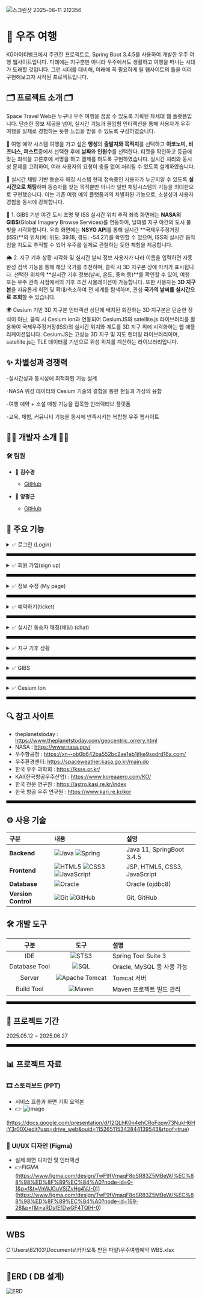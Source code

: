 ![스크린샷 2025-06-11 212356](https://github.com/user-attachments/assets/04a6c310-ec3f-4f35-bfc7-05bcf2e0a14c)

# 🚀 우주 여행
KG아이티뱅크에서 주관한 프로젝트로, Spring Boot 3.4.5를 사용하여 개발한 우주 여행 웹사이트입니다.
미래에는 지구뿐만 아니라 우주에서도 생활하고 여행을 떠나는 시대가 도래할 것입니다.
그런 시대를 대비해, 미래에 꼭 필요하게 될 웹사이트의 틀을 미리 구현해보고자 시작된 프로젝트입니다.

## 🗂️ 프로젝트 소개 🗂️
Space Travel Web은 누구나 우주 여행을 꿈꿀 수 있도록 기획된 차세대 웹 플랫폼입니다.
단순한 정보 제공을 넘어, 실시간 기능과 몰입형 인터랙션을 통해 사용자가 우주 여행을 실제로 경험하는 듯한 느낌을 받을 수 있도록 구성하였습니다.

🌌 여행 예약 시스템
여행을 가고 싶은 **행성**의 **출발지와 목적지**를 선택하고 **이코노미, 비즈니스, 퍼스트**중에서 선택한 후에 **날짜**와 **인원수**를 선택한다. 티켓을 확인하고 등급에 맞는 좌석을 고른후에 서명을 하고 결제를 하도록 구현하였습니다.
실시간 처리와 동시성 문제를 고려하여, 여러 사용자의 요청이 충돌 없이 처리될 수 있도록 설계하였습니다.

💬 실시간 채팅 기반 동승자 매칭 시스템
현재 접속중인 사용자가 누군지알 수 있도록 **실시간으로 채팅**하며 동승자를 찾는 목적뿐만 아니라 일반 채팅시스템의 기능을 최대한으로 구현했습니다.
이는 기존 여행 예약 플랫폼과의 차별화된 기능으로, 소셜성과 사용자 경험을 동시에 강화합니다.

🌃 1. GIBS 기반 야간 도시 조명 및 ISS 실시간 위치 추적
좌측 화면에는 **NASA의 GIBS**(Global Imagery Browse Services)를 연동하여, 날짜별 지구 야간의 도시 불빛을 시각화합니다.
우측 화면에는 **NSYO API**를 통해 실시간 **국제우주정거장(ISS)**의 위치(예: 위도: 39.18, 경도: -54.27)를 확인할 수 있으며,
ISS의 실시간 움직임을 지도로 추적할 수 있어 우주를 실제로 관찰하는 듯한 체험을 제공합니다.

🌦️ 2. 지구 기후 상황 시각화 및 실시간 날씨 정보
사용자가 나라 이름을 입력하면 자동완성 검색 기능을 통해 해당 국가를 추천하며, 클릭 시 3D 지구본 상에 마커가 표시됩니다.
선택한 위치의 **실시간 기후 정보(날씨, 온도, 풍속 등)**를 확인할 수 있어,
여행 또는 우주 관측 시점에서의 기후 조건 시뮬레이션이 가능합니다.
또한 사용자는 **3D 지구본**을 자유롭게 회전 및 확대/축소하여 전 세계를 탐색하며, 관심 **국가의 날씨를 실시간으로 조회**할 수 있습니다.

🌍 Cesium 기반 3D 지구본 인터랙션
상단에 배치된 회전하는 3D 지구본은 단순한 장식이 아닌, 클릭 시 Cesium ion과 연동되어 CesiumJS와 satellite.js 라이브러리를 활용하여 국제우주정거장(ISS)의 실시간 위치와 궤도를 3D 지구 위에 시각화하는 웹 애플리케이션입니다.
CesiumJS는 고성능 3D 지구 및 지도 렌더링 라이브러리이며, satellite.js는 TLE 데이터를 기반으로 위성 위치를 계산하는 라이브러리입니다.

## ✨ 차별성과 경쟁력

-실시간성과 동시성에 최적화된 기능 설계

-NASA 위성 데이터와 Cesium 기술의 결합을 통한 현실과 가상의 융합

-여행 예약 + 소셜 매칭 기능을 접목한 인터랙티브 플랫폼

-교육, 체험, 커뮤니티 기능을 동시에 만족시키는 복합형 우주 웹사이트

## 👩‍💻 개발자 소개 👨‍💻

### 🛠️ 팀원
- 💎 **김수경**
  - [GitHub](https://github.com/Kim-suk)
  
- 🧩 **양평근**
  - [GitHub](https://github.com/ypk0680)

## 🔎 주요 기능

<details>
<summary>✅ 로그인 (Login)</summary>
  
+ 아이디 저장
---
![id_save](https://github.com/user-attachments/assets/be34a541-e7ea-40bb-a40d-964cf39a6288)

   아이디를 입력 후 나갔다 들어와도 저장이 되어있어서 다시 입력하지 않아도 된다.
+ 비밀번호 암호화로 db에 저장
  ![image](https://github.com/user-attachments/assets/d1344818-abd4-4175-acfb-ba31e5d93d6f)

+ 아이디 찾기(javamail, google stomp사용)
  ![image](https://github.com/user-attachments/assets/d0a81648-9c14-4eb9-a829-2ad49afe6cc3)

![email](https://github.com/user-attachments/assets/5fd025e3-3cda-4609-809d-fe055e7391c5)
![image](https://github.com/user-attachments/assets/f4f876b8-c92f-4e8a-97e0-1e2e267c2377)
![image](https://github.com/user-attachments/assets/16be4846-c74b-47c4-8b0a-408dd36b6e96)

+ 정보 일치 불일치 판별 -> 보안코드 입력

아이디 또는 비밀번호를 5회이상 틀릴시 보안코드입력창으로 자동 전환

![image](https://github.com/user-attachments/assets/c3615e76-8ce9-416f-bc24-6fb980a6818f)

![image](https://github.com/user-attachments/assets/90ec5174-3a73-4f49-95de-442f215130de)

![스크린샷 2025-06-13 195827](https://github.com/user-attachments/assets/7766917c-6f5e-457b-a404-7ad7d975c460)


보안코드 올바르게 입력시 다시 로그인 화면으로 자동 전환

![image](https://github.com/user-attachments/assets/aa2c42a2-4e7b-47c6-a403-4646c1d43238)

+ 비밀번호 찾기(javamail,Google STOMP)
아이디와 이메일을 입력하면 해당하는 이메일로 임시비밀번호를 발급해 줍니다.

![findpassword-ezgif com-video-to-gif-converter](https://github.com/user-attachments/assets/19f5f0b7-c332-4dc6-8968-f128d174b41d)

해당하는 메일로 전송된 '임시비밀번호'를 복사해서, '임시비밀번호입력'란에 입력한 후 '임시 비밀번호 확인' 버튼 클릭!

     -> '임시비밀번호'가 맞다면 '비밀번호변경' 페이지로 이동!!

![temppassword-ezgif com-video-to-gif-converter](https://github.com/user-attachments/assets/ee951712-cf75-4332-8282-363983b9c968)

'새 비밀번호' 와 '새 비밀번호 확인' 입력한 후에 '비밀번호 변경' 버튼을 누르면 비밀번호 변경 완료!

<img width="800" alt="image" src="https://github.com/user-attachments/assets/60baba44-b90f-4447-be27-89951d0cbe83" />
<img width="800" alt="image" src="https://github.com/user-attachments/assets/d1b5f5bd-c149-4a7c-8e34-1548b1cec5c7" />

</details>

<hr style="border: 3px solid #000;">

<details>
<summary>✅ 회원 가입(sign up)</summary>
 아이디 중복 검사
+ 비밀번호 유효성 검사
+  recaptcha  API, firebase 사용 -> 봇인증, 인증번호 전송
+  주소 API 

1️⃣ : 아이디 입력후 아이디 중복여부를 확인하기 위해서 '아이디 중복확인' 클릭!! 

-> 해당하는 아이디가 존재하면, "이미 사용중인 아이디입니다." 알림

-> 해당하는 아이디가 존재하지 않으면, "사용 가능한 아이디입니다." 알림

2️⃣ : 비밀번호는 정규식에 의해서, 비밀번호 보안을 한층더 강화

3️⃣ : 이메일을 입력후 "이메일 중복 확인" 버튼을 눌러 해당하는 이메일이 존재하는지 안하는지 존재 여부를 알려줌.

4️⃣ : 이름, 생년월일, 성별 을 입력 및 선택 

5️⃣ : recaptcha API를 활용하여, 사람인지 봇인지 구별하기 위해 사용

6️⃣ : 휴대전화번를 입력후 "인증번호 전송"을 클릭, 전송받은 인증번호를 입력 후 "인증번호 확인" 버튼 클릭

7️⃣ : "주소찾기"버튼을 클릭하면 주소API를 이용한 우변펀호 와 도로명 주소, 지번을 한번에 입력 받을 수 있음. 

8️⃣ : 마지막으로 '이용약관' 체크박스를 누른 후, '회원가입'버튼을 누르면 정상적으로 "회원가입 완료"!!

<img width="800" alt="image" src="https://github.com/user-attachments/assets/f52281f5-2c8c-4e23-a4d5-c985e7c2133e" />

</details>

<hr style="border: 3px solid #000;">
<details>
<summary>✅ 정보 수정 (My page)</summary>

![image](https://github.com/user-attachments/assets/b35d478e-dd1d-4f3e-8105-25e2e8753e6a)
+ 프로필 이미지 변경/개인정보 수정 
: 로그인 ID, 회원명을 제외한 이메일, 전화번호, 주소만 정보수정 가능
  
![image](https://github.com/user-attachments/assets/c8480845-ccc4-4efe-9839-88712323cf2b)

![pro](https://github.com/user-attachments/assets/d9265bb0-559d-4f51-a85f-8e41cce64874)

+ 비밀번호 변경  
: 기존 비밀번호 입력 후 새 비밀번호 입력
: !! 여기서 다른점은 비밀번호 찾기 페이지와 동일한 페이지지만 **마이페이지에서 접속하였을 경우 현재 비밀번호를 입력하는 창이 나온다.**

![image](https://github.com/user-attachments/assets/a23c78b0-a04b-4d2a-931b-0f1d3f17bb6d)

![image](https://github.com/user-attachments/assets/24696e53-40ee-42ab-932c-58cd50a94230)

+ 회원 탈퇴  
: 마이페이지와 회원정보수정에서 탈퇴하기 가능
![image](https://github.com/user-attachments/assets/cf2d502a-35c7-46ad-b2de-f968881bb65a)

![image](https://github.com/user-attachments/assets/a5b9cf6b-4d23-473d-9fb6-f4a36c4cc9fc)

![image](https://github.com/user-attachments/assets/412a3612-1155-4ca5-af58-74f226570139)

![image](https://github.com/user-attachments/assets/0ca07265-9d8b-4575-b81a-8809dd50e428)

: 탈퇴가 완료된후에는 자동으로 메인페이지로 전환

+ 채팅 관리
: 나의 실시간 채팅방으로 연결
![image](https://github.com/user-attachments/assets/55df59b4-2ae2-4c7b-9106-25bbcf4ff847)

</details>

<hr style="border: 3px solid #000;">

<details>
<summary>✅ 예약하기(ticket) </summary>
+ 안내사항
+ 일정 선택
: 
+ 


</details>

<hr style="border: 3px solid #000;">

<details>
<summary>✅ 실시간 동승자 매칭(채팅) (chat)</summary>
  
+ 실시간 채팅 가능, 메세지 전송(프로필, 메세지 내용, 보낸시간), 채팅방 목록 렌더링(DB 저장)

![스크린샷 2025-06-21 010315](https://github.com/user-attachments/assets/9bd880ce-45ea-42be-804f-6df13be1c5a5)

+ 파일 업로드(미리보기, 사진 누르면 크게 보기 가능)
  
![스크린샷 2025-06-21 013650](https://github.com/user-attachments/assets/6325f444-0054-47b6-98f7-8a05fe446e50)

![스크린샷 2025-06-21 013723](https://github.com/user-attachments/assets/1c02ae82-03eb-4f87-baf0-a606d92cb0e9)

+ 채팅 내역 상세 기능( 메세지 우 클릭시 전체보기, 복사, 답장, 공지,공유,나에게,삭제)
  
![스크린샷 2025-06-20 232228](https://github.com/user-attachments/assets/67fa62b4-5121-42c5-aa3e-4181ccca6d9e)

+ 나에게 기능 - 나와의 채팅과 연결(새로운 채팅방이 열림 , 서버연결, DB저장), 나와의 채팅방 안에서도 채팅내용 저장가능(메모장같은 역할)
  
![스크린샷 2025-06-21 004504](https://github.com/user-attachments/assets/5dc9935b-22d2-4be9-84eb-95afecb30447)

![스크린샷 2025-06-21 005658](https://github.com/user-attachments/assets/f83f097a-207a-43fa-97cb-bb069ce313d0)

![mechat](https://github.com/user-attachments/assets/bfe6aca6-106b-4918-80e1-37282245ad4f)

+ 전체 보기
: 메세지가 100자 이상일시에 더보기 버튼으로 모달 띄워줌

![스크린샷 2025-06-21 001337](https://github.com/user-attachments/assets/b7033664-b1e7-444a-9006-8244e5700698)

+ 공지 사항
: 중요 내용 또는 긴급한 내용을 사라지지않게 상단 또는 잘보이는 곳에 위치하도록 공지하는 기능 ( 채팅방 목록쪽에 배치하였다.)

![스크린샷 2025-06-21 011053](https://github.com/user-attachments/assets/08fb8ddb-94d2-4dec-86e2-970656644090)

![스크린샷 2025-06-21 011212](https://github.com/user-attachments/assets/6b44630c-6b91-4cf1-9322-20dff63b620e)

+ 공유 하기
: 원하는 상대방에게 공유하기 기능

![스크린샷 2025-06-21 003543](https://github.com/user-attachments/assets/2a83e98a-3b2e-4b21-8323-6b7569a8ca3e)

![스크린샷 2025-06-21 003643](https://github.com/user-attachments/assets/2ef5d948-210b-4548-8406-0cea34f8eaa3)

![스크린샷 2025-06-21 003732](https://github.com/user-attachments/assets/d1f4d98e-97a7-4934-abe8-93cd1dca9028)

+ 답장
; 메세지가 길어지거나 양이 많아질때 상대방의 이해력을 돕기위한 답장기능, 또는 그룹채팅에서도 쓰기 유용한 기능

![스크린샷 2025-06-21 002427](https://github.com/user-attachments/assets/9f4cb8d7-b660-480b-88cc-40d8ef1a5589)

+ 메세지 삭제
  
![스크린샷 2025-06-21 010107](https://github.com/user-attachments/assets/bcee7d54-eb3f-4cac-82bb-c4ba1de42b3b)


+ 채팅방 나가기(상대방에게 나갓다는 알림과, 상대방은 채팅 내역이 남아잇고, 나간사람은 채팅방이 사라짐과 동시에 기록도 모두 사라짐)

![스크린샷 2025-06-21 015717](https://github.com/user-attachments/assets/2b486feb-8c5a-49fc-a426-499c043b386a)

![스크린샷 2025-06-21 020040](https://github.com/user-attachments/assets/18863bf0-6824-4816-84d1-f11e17854230)

+ 이모지 전송

![스크린샷 2025-06-21 014139](https://github.com/user-attachments/assets/c1611828-71f9-4ec1-95a4-f2b42b70131d)

![스크린샷 2025-06-21 014455](https://github.com/user-attachments/assets/ab426afc-1e69-4e86-96fb-bc3867cdbdfc)

![스크린샷 2025-06-21 014204](https://github.com/user-attachments/assets/f246fab7-2e90-4637-a814-352c21408c6e)

+ GIF 파일 전송

![스크린샷 2025-06-20 230158](https://github.com/user-attachments/assets/6e60428b-5559-4f21-aa76-9a0ac242ff62)

+ 프로필 이미지 변경 , 저장 (프로필이미지 우클릭시)

![스크린샷 2025-06-21 012020](https://github.com/user-attachments/assets/780e22ea-a592-4b6c-baba-0381c5641146)

+ 실시간 현재 접속자 렌더링(페이지를 기준으로 채팅페이지를 나가면 접속자 목록에서 사라짐)

![스크린샷 2025-06-19 174134](https://github.com/user-attachments/assets/13a54afa-a720-4aa1-987a-978a13cff8e5)

</details>

<hr style="border: 3px solid #000;">

<details>
<summary>✅ 지구 기후 상황</summary>

+ 원하는 나라를 3D지구본에서 선택하면 해당하는 나라의 날씨를 실시간으로가져옴( weather API)
자동 완성 검색 기능(날씨가 궁금한 나라의 이름을 자동완성 기능으로 찾으면 3D지구본이 자동으로 해당하는 나라의 국기로 마커를 찍어주고 그 나라도 실시간으로 날씨를 보여줌)

![image](https://github.com/user-attachments/assets/6c32a2a2-2fe5-47af-a316-a66ad6ebe6f8)



</details>
<hr style="border: 3px solid #000;">

<details>
<summary>✅ GIBS </summary>

+ NASA API, N2YO API 사용
+ 왼쪽 화면 : NASA GIBS 로 야간 도시 불빛을 날짜 별로 볼 수 있음
+ 오른쪽 화면 : ISS (우주 정거장) 실시간으로 우주 정거장의 위치를 보여줌
![image](https://github.com/user-attachments/assets/e88bd039-3a1d-4df4-9267-5b865770deb3)

![gibs](https://github.com/user-attachments/assets/ef2f1d1f-0b23-4c77-9834-4848ecbdea09)

</details>
<hr style="border: 3px solid #000;">

<details>
<summary>✅ Cesium Ion </summary>
+ Ceseium API 사용 -> 위성 실시간 위치 갱신


</details>
<hr style="border: 3px solid #000;">

## 🔍 참고 사이트 
- theplanetstoday : https://www.theplanetstoday.com/geocentric_orrery.html
- NASA : https://www.nasa.gov/
- 우주항공청 : https://xn--ob0b642ba552bc2ae1eb1jfke9sodrd16a.com/
- 우주환경센터: https://spaceweather.kasa.go.kr/main.do
- 한국 우주 과학회 : https://ksss.or.kr/
- KAI(한국항공우주산업) : https://www.koreaaero.com/KO/
- 한국 천문 연구원 : https://astro.kasi.re.kr/index
- 한국 항공 우주 연구원 : https://www.kari.re.kr/kor

<hr style="border: 3px solid #000;">

## ⚙ 사용 기술

| 구분 | 내용 | 설명 |
|:---|:---|:---|
| **Backend** | ![Java](https://img.shields.io/badge/java-%23ED8B00.svg?style=for-the-badge&logo=openjdk&logoColor=white) ![Spring](https://img.shields.io/badge/spring-%236DB33F.svg?style=for-the-badge&logo=spring&logoColor=white)  | Java 11, SpringBoot 3.4.5 |
| **Frontend** | ![HTML5](https://img.shields.io/badge/html5-%23E34F26.svg?style=for-the-badge&logo=html5&logoColor=white) ![CSS3](https://img.shields.io/badge/css3-%231572B6.svg?style=for-the-badge&logo=css3&logoColor=white) ![JavaScript](https://img.shields.io/badge/javascript-%23323330.svg?style=for-the-badge&logo=javascript&logoColor=%23F7DF1E) | JSP, HTML5, CSS3, JavaScript |
| **Database** | ![Oracle](https://img.shields.io/badge/Oracle-F80000?style=for-the-badge&logo=oracle&logoColor=white) | Oracle (ojdbc8) |
| **Version Control** | ![Git](https://img.shields.io/badge/git-%23F05033.svg?style=for-the-badge&logo=git&logoColor=white) ![GitHub](https://img.shields.io/badge/github-%23121011.svg?style=for-the-badge&logo=github&logoColor=white) | Git, GitHub |


## 🛠️ 개발 도구

| 구분 | 도구 | 설명 |
|:----:|:----:|:----|
| IDE | ![STS3](https://img.shields.io/badge/STS3-F7DF1E?style=for-the-badge&logo=Spring&logoColor=black) | Spring Tool Suite 3 |
| Database Tool | ![SQL](https://img.shields.io/badge/SQL-4479A1?style=for-the-badge&logo=MySQL&logoColor=black) | Oracle, MySQL 등 사용 가능 |
| Server | ![Apache Tomcat](https://img.shields.io/badge/Apache_Tomcat-F8DC75?style=for-the-badge&logo=ApacheTomcat&logoColor=black) | Tomcat 서버 |
| Build Tool | ![Maven](https://img.shields.io/badge/Apache_Maven-C71A36?style=for-the-badge&logo=ApacheMaven&logoColor=white) | Maven 프로젝트 빌드 관리 |

<hr style="border: 3px solid #000;">

## 📅 프로젝트 기간
2025.05.12 ~ 2025.06.27

<hr style="border: 3px solid #000;">

## 📊 프로젝트 자료

### 🎞️ 스토리보드 (PPT)
- 서비스 흐름과 화면 기획 요약본
- 👉 ![image](https://github.com/user-attachments/assets/24d487cc-284c-41f0-953e-e620065a0f9b)

(https://docs.google.com/presentation/d/12QLhK0n4ehCRoFopw73NukH6HiY3r00X/edit?usp=drive_web&ouid=115265115342844139543&rtpof=true)



### 🎨 UI/UX 디자인 (Figma)
- 실제 화면 디자인 및 인터랙션
- 👉*FIGMA*
(https://www.figma.com/design/TwF9fVmaqF8oSR83Z5MBeW/%EC%88%98%ED%8F%89%EC%84%A0?node-id=0-1&p=f&t=VnWJGuVSjZvHg4VJ-0)](https://www.figma.com/design/TwF9fVmaqF8oSR83Z5MBeW/%EC%88%98%ED%8F%89%EC%84%A0?node-id=169-28&p=f&t=aRDsfEfDwGF4TQlH-0)
<hr style="border: 3px solid #000;">

## WBS 
C:\Users\82103\Documents\카카오톡 받은 파일\우주여행예약 WBS.xlsx

---
## 🧶ERD ( DB 설계)
![ERD](https://github.com/user-attachments/assets/b6b1a397-8bfd-49bb-a878-e45952142601)

